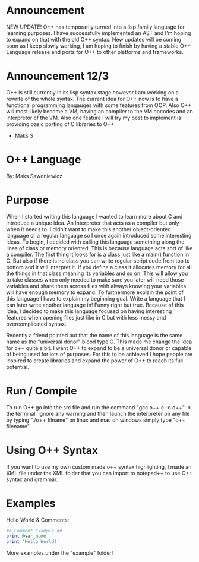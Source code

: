 # Announcement
NEW UPDATE! O++ has temporarily turned into a lisp family language for learning purposes. I have successfully implemented an AST and I'm hoping to expand on that with the old O++ syntax. New updates will be coming soon as I keep slowly working, I am hoping to finish by having a stable O++ Language release and ports for O++ to other platforms and frameworks.

# Announcement 12/3
O++ is still currently in its lisp syntax stage however I am working on a rewrite of the whole syntax. The current idea for O++ now is to have a functional programming langauges with some features from OOP. Also O++ will most likely become a VM, having an compiler to the VM opcodes and an interpretor of the VM. Also one feature I will try my best to implement is providing basic porting of C libraries to O++. 

- Maks S

# O++ Language
By: Maks Sawoniewicz

# Purpose

When I started writing this language I wanted to learn more about C and introduce a unique idea. An Interpreter that acts as a compiler but only when it needs to. I didn't want to make this another object-oriented language or a regular language so I once again introduced some interesting ideas. To begin, I decided with calling this language something along the lines of class or memory oriented. This is because language acts sort of like a compiler. The first thing it looks for is a class just like a main() function in C. But also if there is no class you can write regular script code from top to bottom and it will interpret it. If you define a class it allocates memory for all the things in that class meaning its variables and so on. This will allow you to take classes when only needed to make sure you later will need those variables and share them across files with always knowing your variables will have enough memory to expand. To furthermore explain the point of this language I have to explain my beginning goal. Write a language that I can later write another language in! Funny right but true. Because of this idea, I decided to make this language focused on having interesting features when opening files just like in C but with less messy and overcomplicated syntax.

Recently a friend pointed out that the name of this language is the same name as the "universal donor" blood type O. This made me change the idea for o++ quite a bit. I want O++ to expand to be a universal donor or capable of being used for lots of purposes. For this to be achieved I hope people are inspired to create libraries and expand the power of O++ to reach its full potential. 

# Run / Compile
To run O++ go into the src file and run the command "gcc o++.c -o o++" in the terminal. Ignore any warning and then launch the interpreter on any file by typing "./o++ filname" on linux and mac on windows simply type "o++ filename".

# Using O++ Syntax
If you want to use my own custom made o++ syntax highlighting, I made an XML file under the XML folder that you can import to notepad++ to use O++ syntax and grammar.

# Examples

Hello World & Comments:
```ruby
## Comment Example ##
print @var_name
print 'Hello World!'
```
More examples under the "example" folder!
